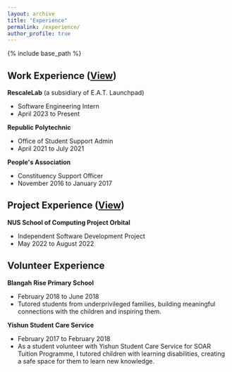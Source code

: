 ```yaml
---
layout: archive
title: "Experience"
permalink: /experience/
author_profile: true
---
```


{% include base_path %}

## Work Experience ([View](https://wilsonlee2000.github.io/workexperience/))  
**RescaleLab** (a subsidiary of E.A.T. Launchpad)
* Software Engineering Intern  
* April 2023 to Present   

**Republic Polytechnic**  
* Office of Student Support Admin  
* April 2021 to July 2021  

**People's Association**  
* Constituency Support Officer  
* November 2016 to January 2017  

## Project Experience ([View](https://wilsonlee2000.github.io/projectexperience/))
**NUS School of Computing Project Orbital**
* Independent Software Development Project
* May 2022 to August 2022

## Volunteer Experience
**Blangah Rise Primary School**
* February 2018 to June 2018  
* Tutored students from underprivileged families, building meaningful connections with the children and inspiring them.  

**Yishun Student Care Service**  
* February 2017 to February 2018  
* As a student volunteer with Yishun Student Care Service for SOAR Tuition Programme, I tutored children with learning disabilities, creating a safe space for them to learn new knowledge.
